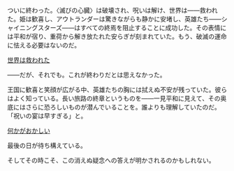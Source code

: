 <!-- title: 喜びの時 -->
<!-- relationship: It's Complicated -->

ついに終わった。〈滅びの心臓〉は破壊され、呪いは解け、世界は――救われた。姫は歓喜し、アウトランダーは驚きながらも静かに安堵し、英雄たち――シャイニングスターズ――はすべての終焉を阻止することに成功した。その表情には平和が宿り、重荷から解き放たれた安らぎが刻まれていた。もう、破滅の運命に怯える必要はないのだ。

[世界は救われた](#embed:https://www.youtube.com/live/sDjysXFWYbI?t=9436)

――だが、それでも。これが終わりだとは思えなかった。

王国に歓喜と笑顔が広がる中、英雄たちの胸には拭えぬ不安が残っていた。彼らはよく知っている。長い旅路の終章というものを――一見平和に見えて、その奥底にはさらに恐ろしいものが潜んでいることを。誰よりも理解していたのだ。「祝いの宴は早すぎる」と。

[何かがおかしい](#embed:https://www.youtube.com/live/FlPFFE5_X3Y?si=JPrfvOJ4Iqheojny&t=10019)

最後の日が待ち構えている。

そしてその時こそ、この消えぬ疑念への答えが明かされるのかもしれない。

